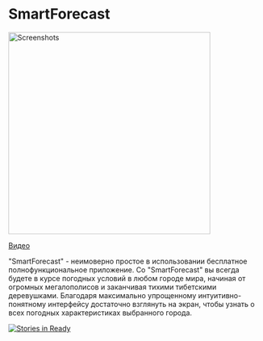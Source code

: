 # SmartForecast

<image src="https://raw.githubusercontent.com/khasang/SmartForecast/main-develop/Auxiliary_files/Google%20Play%20-%20%20publication/banner_final.png" height=400 alt="Screenshots"/>

[Видео](http://www.youtube.com/watch?v=WA4Y93X6yL8)

"SmartForecast" - неимоверно простое в использовании бесплатное полнофункциональное приложение. Со "SmartForecast" вы всегда будете в курсе погодных условий в любом городе мира, начиная от огромных мегалополисов и заканчивая тихими тибетскими деревушками. Благодаря максимально упрощенному интуитивно-понятному интерфейсу достаточно взглянуть на экран, чтобы узнать о всех погодных характеристиках выбранного города.


[![Stories in Ready](https://badge.waffle.io/khasang/SmartForecast.png?label=ready&title=Ready)](http://waffle.io/khasang/SmartForecast)
